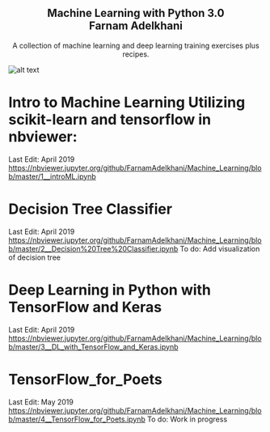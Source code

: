 <h2 align="center">Machine Learning with Python 3.0<br>
Farnam Adelkhani</h2>

<center>A collection of machine learning and deep learning training exercises plus recipes.</center>

![alt text](https://i.imgur.com/lHG8nN5.png)

# Intro to Machine Learning Utilizing scikit-learn and tensorflow in nbviewer:
Last Edit: April 2019
https://nbviewer.jupyter.org/github/FarnamAdelkhani/Machine_Learning/blob/master/1__introML.ipynb

# Decision Tree Classifier
Last Edit: April 2019
https://nbviewer.jupyter.org/github/FarnamAdelkhani/Machine_Learning/blob/master/2__Decision%20Tree%20Classifier.ipynb
To do: Add visualization of decision tree

# Deep Learning in Python with TensorFlow and Keras
Last Edit: April 2019
https://nbviewer.jupyter.org/github/FarnamAdelkhani/Machine_Learning/blob/master/3__DL_with_TensorFlow_and_Keras.ipynb

# TensorFlow_for_Poets
Last Edit: May 2019
https://nbviewer.jupyter.org/github/FarnamAdelkhani/Machine_Learning/blob/master/4__TensorFlow_for_Poets.ipynb
To do: Work in progress
